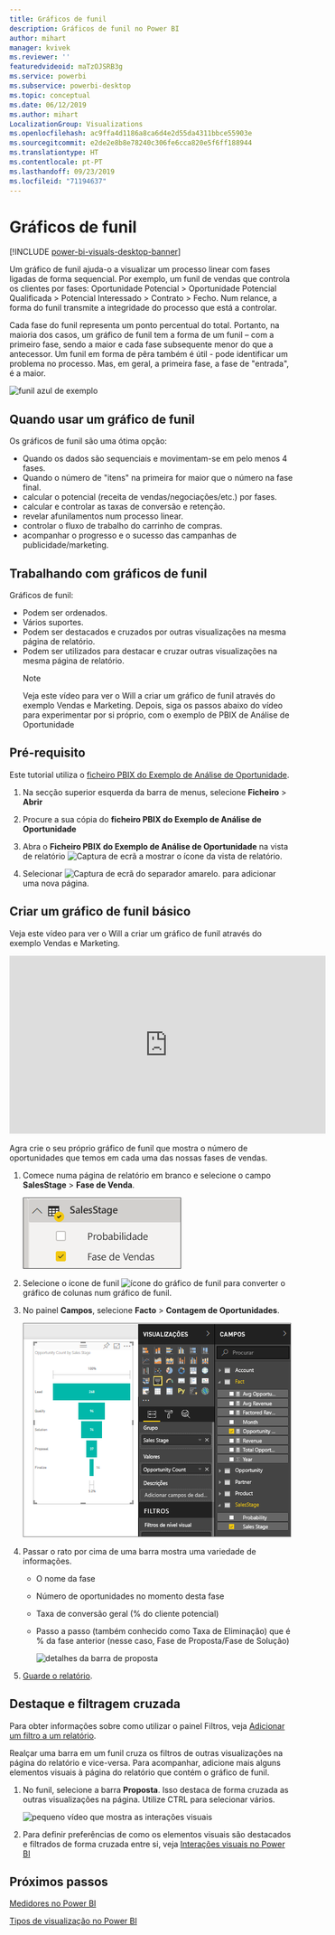```yaml
---
title: Gráficos de funil
description: Gráficos de funil no Power BI
author: mihart
manager: kvivek
ms.reviewer: ''
featuredvideoid: maTzOJSRB3g
ms.service: powerbi
ms.subservice: powerbi-desktop
ms.topic: conceptual
ms.date: 06/12/2019
ms.author: mihart
LocalizationGroup: Visualizations
ms.openlocfilehash: ac9ffa4d1186a8ca6d4e2d55da4311bbce55903e
ms.sourcegitcommit: e2de2e8b8e78240c306fe6cca820e5f6ff188944
ms.translationtype: HT
ms.contentlocale: pt-PT
ms.lasthandoff: 09/23/2019
ms.locfileid: "71194637"
---
```

# <a name="funnel-charts"></a>Gráficos de funil

[!INCLUDE [power-bi-visuals-desktop-banner](../includes/power-bi-visuals-desktop-banner.md)]

Um gráfico de funil ajuda-o a visualizar um processo linear com fases ligadas de forma sequencial. Por exemplo, um funil de vendas que controla os clientes por fases: Oportunidade Potencial \> Oportunidade Potencial Qualificada \> Potencial Interessado \> Contrato \> Fecho.  Num relance, a forma do funil transmite a integridade do processo que está a controlar.

Cada fase do funil representa um ponto percentual do total. Portanto, na maioria dos casos, um gráfico de funil tem a forma de um funil – com a primeiro fase, sendo a maior e cada fase subsequente menor do que a antecessor.  Um funil em forma de pêra também é útil - pode identificar um problema no processo.  Mas, em geral, a primeira fase, a fase de "entrada", é a maior.

![funil azul de exemplo](media/power-bi-visualization-funnel-charts/funnelplain.png)

## <a name="when-to-use-a-funnel-chart"></a>Quando usar um gráfico de funil
Os gráficos de funil são uma ótima opção:

* Quando os dados são sequenciais e movimentam-se em pelo menos 4 fases.
* Quando o número de "itens" na primeira for maior que o número na fase final.
* calcular o potencial (receita de vendas/negociações/etc.) por fases.
* calcular e controlar as taxas de conversão e retenção.
* revelar afunilamentos num processo linear.
* controlar o fluxo de trabalho do carrinho de compras.
* acompanhar o progresso e o sucesso das campanhas de publicidade/marketing.

## <a name="working-with-funnel-charts"></a>Trabalhando com gráficos de funil
Gráficos de funil:

* Podem ser ordenados.
* Vários suportes.
* Podem ser destacados e cruzados por outras visualizações na mesma página de relatório.
* Podem ser utilizados para destacar e cruzar outras visualizações na mesma página de relatório.
   > [!NOTE]
   > Veja este vídeo para ver o Will a criar um gráfico de funil através do exemplo Vendas e Marketing. Depois, siga os passos abaixo do vídeo para experimentar por si próprio, com o exemplo de PBIX de Análise de Oportunidade
   > 
   > 
## <a name="prerequisite"></a>Pré-requisito

Este tutorial utiliza o [ficheiro PBIX do Exemplo de Análise de Oportunidade](http://download.microsoft.com/download/9/1/5/915ABCFA-7125-4D85-A7BD-05645BD95BD8/Opportunity%20Analysis%20Sample%20PBIX.pbix
).

1. Na secção superior esquerda da barra de menus, selecione **Ficheiro** > **Abrir**
   
2. Procure a sua cópia do **ficheiro PBIX do Exemplo de Análise de Oportunidade**

1. Abra o **Ficheiro PBIX do Exemplo de Análise de Oportunidade** na vista de relatório ![Captura de ecrã a mostrar o ícone da vista de relatório](media/power-bi-visualization-kpi/power-bi-report-view.png).

1. Selecionar ![Captura de ecrã do separador amarelo.](media/power-bi-visualization-kpi/power-bi-yellow-tab.png) para adicionar uma nova página.


## <a name="create-a-basic-funnel-chart"></a>Criar um gráfico de funil básico
Veja este vídeo para ver o Will a criar um gráfico de funil através do exemplo Vendas e Marketing.

<iframe width="560" height="315" src="https://www.youtube.com/embed/qKRZPBnaUXM" frameborder="0" allow="autoplay; encrypted-media" allowfullscreen></iframe>


Agra crie o seu próprio gráfico de funil que mostra o número de oportunidades que temos em cada uma das nossas fases de vendas.

1. Comece numa página de relatório em branco e selecione o campo **SalesStage** \> **Fase de Venda**.
   
    ![selecionar Fase de Vendas](media/power-bi-visualization-funnel-charts/funnelselectfield-new.png)

1. Selecione o ícone de funil ![ícone do gráfico de funil](media/power-bi-visualization-funnel-charts/power-bi-funnel-icon.png) para converter o gráfico de colunas num gráfico de funil.

2. No painel **Campos**, selecione **Facto** \> **Contagem de Oportunidades**.
   
    ![criação do gráfico de funil](media/power-bi-visualization-funnel-charts/power-bi-funnel-2.png)
4. Passar o rato por cima de uma barra mostra uma variedade de informações.
   
   * O nome da fase
   * Número de oportunidades no momento desta fase
   * Taxa de conversão geral (% do cliente potencial) 
   * Passo a passo (também conhecido como Taxa de Eliminação) que é % da fase anterior (nesse caso, Fase de Proposta/Fase de Solução)
     
     ![detalhes da barra de proposta](media/power-bi-visualization-funnel-charts/funnelhover-new.png)

6. [Guarde o relatório](../service-report-save.md).

## <a name="highlighting-and-cross-filtering"></a>Destaque e filtragem cruzada
Para obter informações sobre como utilizar o painel Filtros, veja [Adicionar um filtro a um relatório](../power-bi-report-add-filter.md).

Realçar uma barra em um funil cruza os filtros de outras visualizações na página do relatório e vice-versa. Para acompanhar, adicione mais alguns elementos visuais à página do relatório que contém o gráfico de funil.

1. No funil, selecione a barra **Proposta**. Isso destaca de forma cruzada as outras visualizações na página. Utilize CTRL para selecionar vários.
   
   ![pequeno vídeo que mostra as interações visuais](media/power-bi-visualization-funnel-charts/funnelchartnoowl.gif)
2. Para definir preferências de como os elementos visuais são destacados e filtrados de forma cruzada entre si, veja [Interações visuais no Power BI](../service-reports-visual-interactions.md)

## <a name="next-steps"></a>Próximos passos

[Medidores no Power BI](power-bi-visualization-radial-gauge-charts.md)

[Tipos de visualização no Power BI](power-bi-visualization-types-for-reports-and-q-and-a.md)

